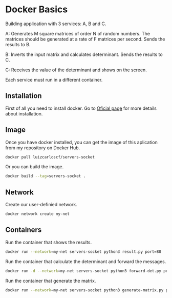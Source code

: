 # Docker Basics
Building application with 3 services: A, B and C.

A: Generates M square matrices of order N of random numbers. The matrices should be generated at a rate of F matrices per second. Sends the results to B.

B: Inverts the input matrix and calculates determinant. Sends the results to C.

C: Receives the value of the determinant and shows on the screen.

Each service must run in a different container.
## Installation
First of all you need to install docker. Go to [Oficial page](https://docs.docker.com/cs-engine/1.13/) for more details about installation.

## Image
Once you have docker installed, you can get the image of this aplication from my repository on Docker Hub.
```bash
docker pull luizcarloscf/servers-socket
```
Or you can build the image.
```bash
docker build --tag=servers-socket .
```
## Network
Create our user-definied network.
```bash
docker network create my-net
```
## Containers
Run the container that shows the results.
```bash
docker run --network=my-net servers-socket python3 result.py port=80
```
Run the container that calculate the determinant and forward the messages.
```bash
docker run -d --network=my-net servers-socket python3 forward-det.py port_on=80 port_to=80
```
Run the container that generate the matrix.
```bash
docker run --network=my-net servers-socket python3 generate-matrix.py port=80 m=1 n=10 f=2
